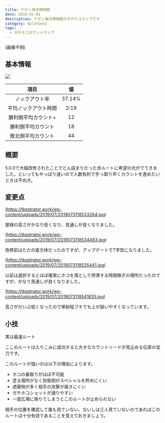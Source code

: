 ```yaml
---
title: デボン海洋博物館
date: 2019-01-01
description: デボン海洋博物館のガチホコマップです
category: Splatoon2
tags:
  - ガチホコカウントマップ
---
```


(画像不明)

## 基本情報

![](https://pbs.twimg.com/media/EV-GjljWkAM43Rr?format=png&name=large)

|         項目         |   値   |
| :------------------: | :----: |
|    ノックアウト率    | 37.14% |
| 平均ノックアウト時間 |  2:19  |
| 勝利側平均カウント+  |   12   |
|  勝利側平均カウント  |   18   |
|  敗北側平均カウント  |   44   |

## 概要

5.0.0で大幅改修されたことでどん詰まりだった赤ルートに希望の光がでてきました。といってもやっぱり遠いので人数有利で手っ取り早くカウントを進めたいときは不向き。

## 変更点

(https://tkgstrator.work/wp-content/uploads/2019/07/2019073118533264.jpg)

屋根の高さがかなり低くなり、見通しが良くなりました。

(https://tkgstrator.work/wp-content/uploads/2019/07/2019073118534483.jpg)

改修前はただの直方体だったのですが、アップデートでT字型になりました。

(https://tkgstrator.work/wp-content/uploads/2019/07/2019073118535441.jpg)

以前は選択するとほぼ確実にホコを落として停滞する時間稼ぎの場所だったのですが、かなり見通しが良くなりました。

(https://tkgstrator.work/wp-content/uploads/2019/07/2019073118541835.jpg)

高さがだいぶ低くなったので単射程ブキでも上が狙いやすくなっています。

## 小技

実は最速ルート

ここのルートは入りこみに成功すると大きなカウントリードが見込める伝家の宝刀です。

このルートが強いのは以下の理由によります。

- ホコの裏取りがほぼ不可能
- 塗る場所がなく防衛側がスペシャルを貯めにくい
- 遮蔽物が多く相手の攻撃が届きにくい
- ガチホコショットが通りやすい
- 一度広場に降りてしまうとこのルートが止められない

相手の位置を確認して誰も見ていない、ないしは三人見ていないのであればこのルートは十分有効であることを覚えておきましょう。
